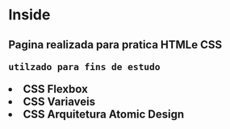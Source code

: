 # Inside #
<h2> Pagina realizada para pratica HTMLe CSS 

``utilzado para fins de estudo ``

<li> CSS Flexbox
<li> CSS Variaveis
<li> CSS Arquitetura Atomic Design


